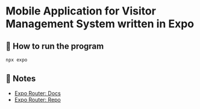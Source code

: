 # Mobile Application for Visitor Management System written in Expo

## 🚀 How to run the program

```sh
npx expo

```

## 📝 Notes

- [Expo Router: Docs](https://expo.github.io/router)
- [Expo Router: Repo](https://github.com/expo/router)
